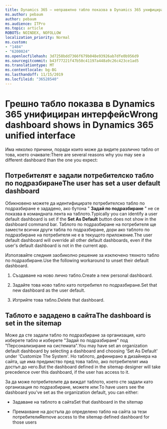 ```yaml
---
title: Dynamics 365 – неправилно табло показва в Dynamics 365 унифициран интерфейс
ms.author: pebaum
author: pebaum
ms.audience: ITPro
ms.topic: article
ROBOTS: NOINDEX, NOFOLLOW
localization_priority: Normal
ms.custom:
- "1484"
- "6200024"
ms.openlocfilehash: 3d7258bdd7366f679b048e93926ab7dfe0b956d9
ms.sourcegitcommit: b43f77221f47b50c41197a448a9c26c423ce1ad5
ms.translationtype: MT
ms.contentlocale: bg-BG
ms.lasthandoff: 11/15/2019
ms.locfileid: "36528540"
---
```

# <a name="wrong-dashboard-shows-in-dynamics-365-unified-interface"></a><span data-ttu-id="eac39-102">Грешно табло показва в Dynamics 365 унифициран интерфейс</span><span class="sxs-lookup"><span data-stu-id="eac39-102">Wrong dashboard shows in Dynamics 365 unified interface</span></span>

<span data-ttu-id="eac39-103">Има няколко причини, поради които може да видите различно табло от това, което очаквате:</span><span class="sxs-lookup"><span data-stu-id="eac39-103">There are several reasons why you may see a different dashboard than the one you expect:</span></span>

## <a name="the-user-has-set-a-user-default-dashboard"></a><span data-ttu-id="eac39-104">Потребителят е задали потребителско табло по подразбиране</span><span class="sxs-lookup"><span data-stu-id="eac39-104">The user has set a user default dashboard</span></span> 

<span data-ttu-id="eac39-105">Обикновено можете да идентифицирате потребителско табло по подразбиране е зададено, ако бутона " **Задай по подразбиране** " не се показва в командната лента на таблото.</span><span class="sxs-lookup"><span data-stu-id="eac39-105">Typically you can identify a user default dashboard is set if the **Set As Default** button does not show in the dashboard command bar.</span></span> <span data-ttu-id="eac39-106">Таблото по подразбиране на потребителя ще замести всички други табла по подразбиране, дори ако таблото по подразбиране на потребителя не е в текущото приложение.</span><span class="sxs-lookup"><span data-stu-id="eac39-106">The user default dashboard will override all other default dashboards, even if the user's default dashboard is not in the current app.</span></span>

<span data-ttu-id="eac39-107">Използвайте следния заобиколно решение за изключено тяхното табло по подразбиране.</span><span class="sxs-lookup"><span data-stu-id="eac39-107">Use the following workaround to unset their default dashboard.</span></span>

1. <span data-ttu-id="eac39-108">Създаване на ново лично табло.</span><span class="sxs-lookup"><span data-stu-id="eac39-108">Create a new personal dashboard.</span></span>

2. <span data-ttu-id="eac39-109">Задайте това ново табло като потребител по подразбиране.</span><span class="sxs-lookup"><span data-stu-id="eac39-109">Set that new dashboard as the user default.</span></span>

3. <span data-ttu-id="eac39-110">Изтрийте това табло.</span><span class="sxs-lookup"><span data-stu-id="eac39-110">Delete that dashboard.</span></span>

## <a name="the-dashboard-is-set-in-the-sitemap"></a><span data-ttu-id="eac39-111">Таблото е зададено в сайта</span><span class="sxs-lookup"><span data-stu-id="eac39-111">The dashboard is set in the sitemap</span></span>

<span data-ttu-id="eac39-112">Може да сте задали табло по подразбиране за организация, като изберете табло и изберете "Задай по подразбиране" под "Персонализиране на системата".</span><span class="sxs-lookup"><span data-stu-id="eac39-112">You may have set an organization default dashboard by selecting a dashboard and choosing 'Set As Default' under 'Customize The System'.</span></span> <span data-ttu-id="eac39-113">Но таблото, дефинирано в дизайнера на сайта, ще има предимство пред това табло, ако потребителят има достъп до него.</span><span class="sxs-lookup"><span data-stu-id="eac39-113">But the dashboard defined in the sitemap designer will take precedence over this dashboard, if the user has access to it.</span></span>

<span data-ttu-id="eac39-114">За да може потребителите да виждат таблото, което сте задали като организация по подразбиране, можете или:</span><span class="sxs-lookup"><span data-stu-id="eac39-114">To have users see the dashboard you've set as the organization default, you can either:</span></span>

* <span data-ttu-id="eac39-115">Задаване на таблото в сайта</span><span class="sxs-lookup"><span data-stu-id="eac39-115">Set that dashboard in the sitemap</span></span>

* <span data-ttu-id="eac39-116">Премахване на достъпа до определено табло на сайта за тези потребители</span><span class="sxs-lookup"><span data-stu-id="eac39-116">Remove access to the sitemap defined dashboard for those users</span></span>
